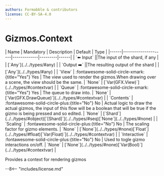 ```yaml
---
authors: Formabble & contributors
license: CC-BY-SA-4.0
---
```



# Gizmos.Context

<div class="sh-parameters" markdown="1">
| Name | Mandatory | Description | Default | Type |
|------|---------------------|-------------|---------|------|
| `⬅️ Input` ||The input of the shard, if any | | [`Any`](../../types/#any) |
| `Output ➡️` ||The resulting output of the shard | | [`Any`](../../types/#any) |
| `View` | :fontawesome-solid-circle-xmark:{title="Yes"} Yes  | The view used to render the gizmos.When drawing over a scene, the view should be the same. | `None` | [`Var(GFX.View)`](../../types/#contextvar) |
| `Queue` | :fontawesome-solid-circle-xmark:{title="Yes"} Yes  | The queue to draw into. | `None` | [`Var(GFX.DrawQueue)`](../../types/#contextvar) |
| `Contents` | :fontawesome-solid-circle-plus:{title="No"} No  | Actual logic to draw the actual gizmos, the input of this flow will be a boolean that will be true if the gizmo is being pressed and so edited. | `None` | [`Shard`](../../types/#object)[`[Shard]`](../../types/#seq)[`None`](../../types/#none) |
| `Scaling` | :fontawesome-solid-circle-plus:{title="No"} No  | The scaling factor for gizmo elements. | `None` | [`None`](../../types/#none)[`Float`](../../types/#float)[`Var(Float)`](../../types/#contextvar) |
| `Interactive` | :fontawesome-solid-circle-plus:{title="No"} No  | Used to togle gizmo interactions on/off. | `None` | [`None`](../../types/#none)[`Var(Bool)`](../../types/#contextvar) |

</div>

Provides a context for rendering gizmos

--8<-- "includes/license.md"


